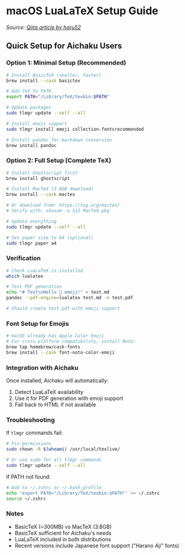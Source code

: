 # macOS LuaLaTeX Setup Guide

_Source:
[Qiita article by haru52](https://qiita.com/haru52/items/d521d7689c5a1e48a2db)_

## Quick Setup for Aichaku Users

### Option 1: Minimal Setup (Recommended)

```bash
# Install BasicTeX (smaller, faster)
brew install --cask basictex

# Add TeX to PATH
export PATH="/Library/TeX/texbin:$PATH"

# Update packages
sudo tlmgr update --self --all

# Install emoji support
sudo tlmgr install emoji collection-fontsrecommended

# Install pandoc for markdown conversion
brew install pandoc
```

### Option 2: Full Setup (Complete TeX)

```bash
# Install Ghostscript first
brew install ghostscript

# Install MacTeX (3.8GB download)
brew install --cask mactex

# Or download from: https://tug.org/mactex/
# Verify with: shasum -a 512 MacTeX.pkg

# Update everything
sudo tlmgr update --self --all

# Set paper size to A4 (optional)
sudo tlmgr paper a4
```

### Verification

```bash
# Check LuaLaTeX is installed
which lualatex

# Test PDF generation
echo "# Test\nHello 👋 emoji!" > test.md
pandoc --pdf-engine=lualatex test.md -o test.pdf

# Should create test.pdf with emoji support
```

### Font Setup for Emojis

```bash
# macOS already has Apple Color Emoji
# For cross-platform compatibility, install Noto:
brew tap homebrew/cask-fonts
brew install --cask font-noto-color-emoji
```

### Integration with Aichaku

Once installed, Aichaku will automatically:

1. Detect LuaLaTeX availability
2. Use it for PDF generation with emoji support
3. Fall back to HTML if not available

### Troubleshooting

If `tlmgr` commands fail:

```bash
# Fix permissions
sudo chown -R $(whoami) /usr/local/texlive/

# Or use sudo for all tlmgr commands
sudo tlmgr update --self --all
```

If PATH not found:

```bash
# Add to ~/.zshrc or ~/.bash_profile
echo 'export PATH="/Library/TeX/texbin:$PATH"' >> ~/.zshrc
source ~/.zshrc
```

### Notes

- BasicTeX (~300MB) vs MacTeX (3.8GB)
- BasicTeX sufficient for Aichaku's needs
- LuaLaTeX included in both distributions
- Recent versions include Japanese font support ("Harano Aji" fonts)
